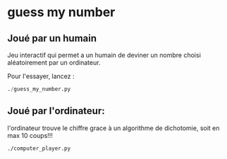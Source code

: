 # guess my number

## Joué par un humain

Jeu interactif qui permet a un humain de deviner un nombre choisi aléatoirement par un ordinateur.

Pour l'essayer, lancez :

```python
./guess_my_number.py
```

## Joué par l'ordinateur:

l'ordinateur trouve le chiffre grace à un algorithme de dichotomie, soit en max 10 coups!!!

```
./computer_player.py
